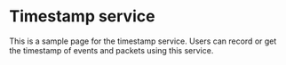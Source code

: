 # Timestamp service
This is a sample page for the timestamp service.
Users can record or get the timestamp of events and packets using this service.